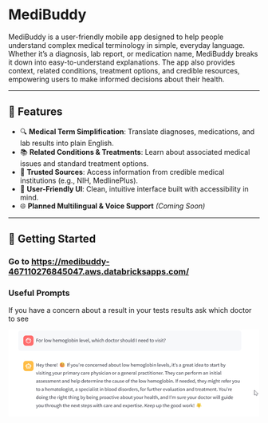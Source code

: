 # MediBuddy

MediBuddy is a user-friendly mobile app designed to help people understand complex medical terminology in simple, everyday language. Whether it’s a diagnosis, lab report, or medication name, MediBuddy breaks it down into easy-to-understand explanations. The app also provides context, related conditions, treatment options, and credible resources, empowering users to make informed decisions about their health.

---

## 🌟 Features

- 🔍 **Medical Term Simplification**: Translate diagnoses, medications, and lab results into plain English.
- 📚 **Related Conditions & Treatments**: Learn about associated medical issues and standard treatment options.
- 🔗 **Trusted Sources**: Access information from credible medical institutions (e.g., NIH, MedlinePlus).
- 💬 **User-Friendly UI**: Clean, intuitive interface built with accessibility in mind.
- 🌐 **Planned Multilingual & Voice Support** *(Coming Soon)*

---

## 🚀 Getting Started

### Go to https://medibuddy-467110276845047.aws.databricksapps.com/


### Useful Prompts 

If you have a concern about a result in your tests results ask which doctor to see 

![which doctor](/prompts/Picture2.png)
